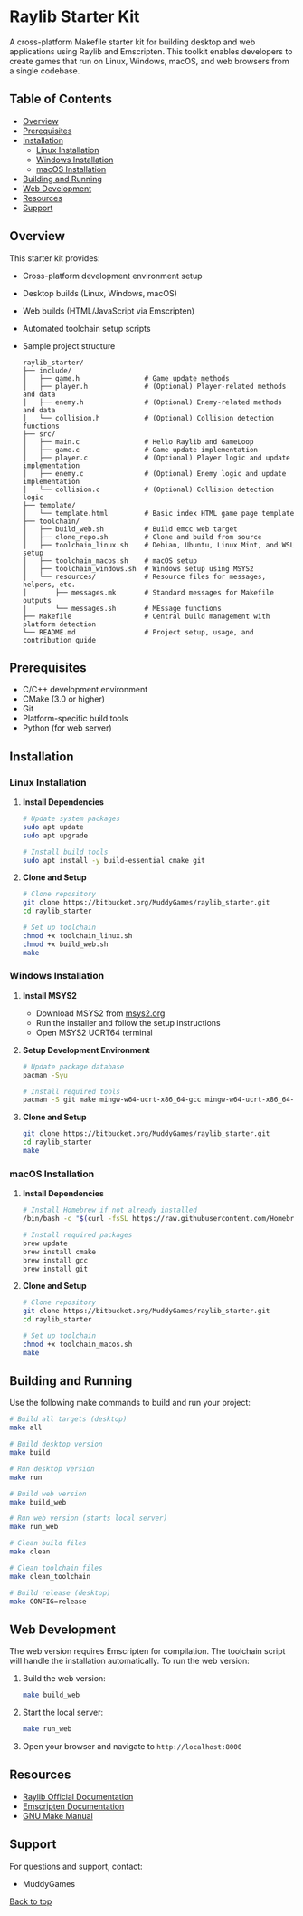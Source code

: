 # Raylib Starter Kit <a name="raylib-starter-kit"></a>

A cross-platform Makefile starter kit for building desktop and web applications using Raylib and Emscripten. This toolkit enables developers to create games that run on Linux, Windows, macOS, and web browsers from a single codebase.

## Table of Contents

- [Overview](#overview)
- [Prerequisites](#prerequisites)
- [Installation](#installation)
  - [Linux Installation](#linux-installation)
  - [Windows Installation](#windows-installation)
  - [macOS Installation](#macos-installation)
- [Building and Running](#building-and-running)
- [Web Development](#web-development)
- [Resources](#resources)
- [Support](#support)

## Overview <a name="overview"></a>

This starter kit provides:

- Cross-platform development environment setup
- Desktop builds (Linux, Windows, macOS)
- Web builds (HTML/JavaScript via Emscripten)
- Automated toolchain setup scripts
- Sample project structure

	```
	raylib_starter/
	├── include/ 
	│   ├── game.h                # Game update methods
	│   ├── player.h              # (Optional) Player-related methods and data
	│   ├── enemy.h               # (Optional) Enemy-related methods and data
	│   └── collision.h           # (Optional) Collision detection functions
	├── src/
	│   ├── main.c                # Hello Raylib and GameLoop
	│   ├── game.c                # Game update implementation
	│   ├── player.c              # (Optional) Player logic and update implementation
	│   ├── enemy.c               # (Optional) Enemy logic and update implementation
	│   └── collision.c           # (Optional) Collision detection logic
	├── template/
	│   └── template.html         # Basic index HTML game page template
	├── toolchain/
	│   ├── build_web.sh          # Build emcc web target
	│   ├── clone_repo.sh         # Clone and build from source
	│   ├── toolchain_linux.sh    # Debian, Ubuntu, Linux Mint, and WSL setup
	│   ├── toolchain_macos.sh    # macOS setup
	│   ├── toolchain_windows.sh  # Windows setup using MSYS2
	│   └── resources/            # Resource files for messages, helpers, etc.
	│       ├── messages.mk       # Standard messages for Makefile outputs
	│       └── messages.sh       # MEssage functions
	├── Makefile                  # Central build management with platform detection
	└── README.md                 # Project setup, usage, and contribution guide
	```


## Prerequisites <a name="prerequisites"></a>

- C/C++ development environment
- CMake (3.0 or higher)
- Git
- Platform-specific build tools
- Python (for web server)

## Installation <a name="installation"></a>

### Linux Installation <a name="linux-installation"></a>

1. **Install Dependencies**
   ```bash
   # Update system packages
   sudo apt update
   sudo apt upgrade

   # Install build tools
   sudo apt install -y build-essential cmake git
   ```

2. **Clone and Setup**
   ```bash
   # Clone repository
   git clone https://bitbucket.org/MuddyGames/raylib_starter.git
   cd raylib_starter

   # Set up toolchain
   chmod +x toolchain_linux.sh
   chmod +x build_web.sh
   make
   ```

### Windows Installation <a name="windows-installation"></a>

1. **Install MSYS2**

	- Download MSYS2 from [msys2.org](https://www.msys2.org/)
	- Run the installer and follow the setup instructions
	- Open MSYS2 UCRT64 terminal

2. **Setup Development Environment**
   ```bash
   # Update package database
   pacman -Syu

   # Install required tools
   pacman -S git make mingw-w64-ucrt-x86_64-gcc mingw-w64-ucrt-x86_64-cmake
   ```

3. **Clone and Setup**
   ```bash
   git clone https://bitbucket.org/MuddyGames/raylib_starter.git
   cd raylib_starter
   make
   ```

### macOS Installation <a name="macos-installation"></a>

1. **Install Dependencies**
   ```bash
   # Install Homebrew if not already installed
   /bin/bash -c "$(curl -fsSL https://raw.githubusercontent.com/Homebrew/install/HEAD/install.sh)"

   # Install required packages
   brew update
   brew install cmake
   brew install gcc
   brew install git
   ```

2. **Clone and Setup**
   ```bash
   # Clone repository
   git clone https://bitbucket.org/MuddyGames/raylib_starter.git
   cd raylib_starter

   # Set up toolchain
   chmod +x toolchain_macos.sh
   make
   ```

## Building and Running <a name="building-and-running"></a>

Use the following make commands to build and run your project:

```bash
# Build all targets (desktop)
make all

# Build desktop version
make build

# Run desktop version
make run

# Build web version
make build_web

# Run web version (starts local server)
make run_web

# Clean build files
make clean

# Clean toolchain files
make clean_toolchain

# Build release (desktop)
make CONFIG=release
```

## Web Development <a name="web-fevelopment"></a>

The web version requires Emscripten for compilation. The toolchain script will handle the installation automatically. To run the web version:

1. Build the web version:
   ```bash
   make build_web
   ```

2. Start the local server:
   ```bash
   make run_web
   ```

3. Open your browser and navigate to `http://localhost:8000`

## Resources <a name="resources"></a>

- [Raylib Official Documentation](https://www.raylib.com/)
- [Emscripten Documentation](https://emscripten.org/)
- [GNU Make Manual](https://www.gnu.org/software/make/manual/html_node/Introduction.html)

## Support <a name="support"></a>

For questions and support, contact:
- MuddyGames


[Back to top](#raylib-starter-kit)